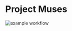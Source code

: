 # Project Muses

![example workflow](https://github.com/dasunpubudumal/project-muses/actions/workflows/maven-publish.yml/badge.svg)